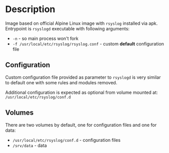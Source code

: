 # Description
Image based on official Alpine Linux image with ``rsyslog`` installed via apk.
Entrypoint is ``rsyslogd`` executable with following arguments:
* ``-n`` - so main process won't fork
* ``-f /usr/local/etc/rsyslog/rsyslog.conf`` - custom **default** configuration file

## Configuration
Custom configuration file provided as parameter to ``rsyslogd`` is very similar
to default one with some rules and modules removed.

Additional configuration is expected as optional from volume mounted at:  
``/usr/local/etc/rsyslog/conf.d``

## Volumes
There are two volumes by default, one for configuration files and one for data:
* ``/usr/local/etc/rsyslog/conf.d`` - configuration files
* ``/srv/data`` - data
